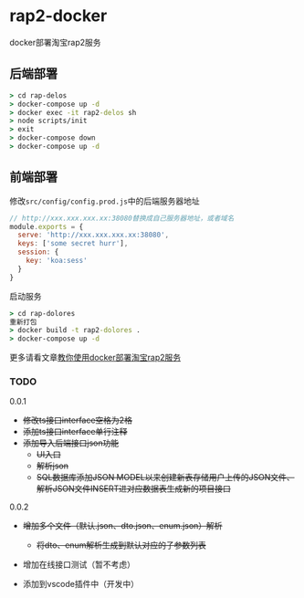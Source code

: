 # rap2-docker
docker部署淘宝rap2服务

## 后端部署

```cmd
> cd rap-delos
> docker-compose up -d
> docker exec -it rap2-delos sh
> node scripts/init
> exit
> docker-compose down
> docker-compose up -d
```

## 前端部署

修改`src/config/config.prod.js`中的后端服务器地址

```javascript
// http://xxx.xxx.xxx.xx:38080替换成自己服务器地址，或者域名
module.exports = {
  serve: 'http://xxx.xxx.xxx.xx:38080',
  keys: ['some secret hurr'],
  session: {
    key: 'koa:sess'
  }
}
```

启动服务

```cmd
> cd rap-dolores
重新打包
> docker build -t rap2-dolores .
> docker-compose up -d
```

更多请看文章[教你使用docker部署淘宝rap2服务](https://www.cnblogs.com/rynxiao/p/9080179.html)

### TODO

0.0.1
* ~~修改ts接口interface空格为2格~~
* ~~添加ts接口interface单行注释~~
* ~~添加导入后端接口json功能~~
  * ~~UI入口~~
  * ~~解析json~~
  * ~~SQL数据库添加JSON MODEL以来创建新表存储用户上传的JSON文件、解析JSON文件INSERT进对应数据表生成新的项目接口~~

0.0.2
* ~~增加多个文件（默认.json、dto.json、enum.json）解析~~
  * ~~将dto、enum解析生成到默认对应的子参数列表~~

* 增加在线接口测试（暂不考虑）
* 添加到vscode插件中（开发中）

